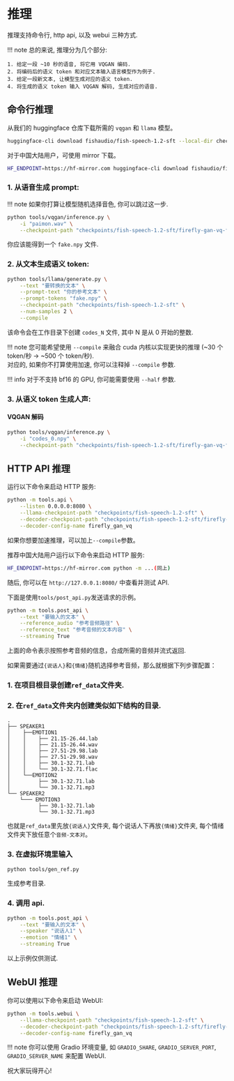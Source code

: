 # 推理

推理支持命令行, http api, 以及 webui 三种方式.

!!! note
    总的来说, 推理分为几个部分:

    1. 给定一段 ~10 秒的语音, 将它用 VQGAN 编码.
    2. 将编码后的语义 token 和对应文本输入语言模型作为例子.
    3. 给定一段新文本, 让模型生成对应的语义 token.
    4. 将生成的语义 token 输入 VQGAN 解码, 生成对应的语音.

## 命令行推理

从我们的 huggingface 仓库下载所需的 `vqgan` 和 `llama` 模型。

```bash
huggingface-cli download fishaudio/fish-speech-1.2-sft --local-dir checkpoints/fish-speech-1.2-sft
```

对于中国大陆用户，可使用 mirror 下载。

```bash
HF_ENDPOINT=https://hf-mirror.com huggingface-cli download fishaudio/fish-speech-1.2-sft --local-dir checkpoints/fish-speech-1.2-sft
```

### 1. 从语音生成 prompt:

!!! note
    如果你打算让模型随机选择音色, 你可以跳过这一步.

```bash
python tools/vqgan/inference.py \
    -i "paimon.wav" \
    --checkpoint-path "checkpoints/fish-speech-1.2-sft/firefly-gan-vq-fsq-4x1024-42hz-generator.pth"
```

你应该能得到一个 `fake.npy` 文件.

### 2. 从文本生成语义 token:

```bash
python tools/llama/generate.py \
    --text "要转换的文本" \
    --prompt-text "你的参考文本" \
    --prompt-tokens "fake.npy" \
    --checkpoint-path "checkpoints/fish-speech-1.2-sft" \
    --num-samples 2 \
    --compile
```

该命令会在工作目录下创建 `codes_N` 文件, 其中 N 是从 0 开始的整数.

!!! note
    您可能希望使用 `--compile` 来融合 cuda 内核以实现更快的推理 (~30 个 token/秒 -> ~500 个 token/秒).  
    对应的, 如果你不打算使用加速, 你可以注释掉 `--compile` 参数.

!!! info
    对于不支持 bf16 的 GPU, 你可能需要使用 `--half` 参数.

### 3. 从语义 token 生成人声:

#### VQGAN 解码

```bash
python tools/vqgan/inference.py \
    -i "codes_0.npy" \
    --checkpoint-path "checkpoints/fish-speech-1.2-sft/firefly-gan-vq-fsq-4x1024-42hz-generator.pth"
```

## HTTP API 推理

运行以下命令来启动 HTTP 服务:

```bash
python -m tools.api \
    --listen 0.0.0.0:8080 \
    --llama-checkpoint-path "checkpoints/fish-speech-1.2-sft" \
    --decoder-checkpoint-path "checkpoints/fish-speech-1.2-sft/firefly-gan-vq-fsq-4x1024-42hz-generator.pth" \
    --decoder-config-name firefly_gan_vq
```
如果你想要加速推理，可以加上`--compile`参数。

推荐中国大陆用户运行以下命令来启动 HTTP 服务:
```bash
HF_ENDPOINT=https://hf-mirror.com python -m ...(同上)
```

随后, 你可以在 `http://127.0.0.1:8080/` 中查看并测试 API.

下面是使用`tools/post_api.py`发送请求的示例。

```bash
python -m tools.post_api \
    --text "要输入的文本" \
    --reference_audio "参考音频路径" \
    --reference_text "参考音频的文本内容" \
    --streaming True
```

上面的命令表示按照参考音频的信息，合成所需的音频并流式返回.

如果需要通过`{说话人}`和`{情绪}`随机选择参考音频，那么就根据下列步骤配置：

### 1. 在项目根目录创建`ref_data`文件夹.

### 2. 在`ref_data`文件夹内创建类似如下结构的目录.

```
.
├── SPEAKER1
│    ├──EMOTION1
│    │    ├── 21.15-26.44.lab
│    │    ├── 21.15-26.44.wav
│    │    ├── 27.51-29.98.lab
│    │    ├── 27.51-29.98.wav
│    │    ├── 30.1-32.71.lab
│    │    └── 30.1-32.71.flac
│    └──EMOTION2
│         ├── 30.1-32.71.lab
│         └── 30.1-32.71.mp3
└── SPEAKER2
    └─── EMOTION3
          ├── 30.1-32.71.lab
          └── 30.1-32.71.mp3
```

也就是`ref_data`里先放`{说话人}`文件夹, 每个说话人下再放`{情绪}`文件夹, 每个情绪文件夹下放任意个`音频-文本对`。

### 3. 在虚拟环境里输入

```bash
python tools/gen_ref.py
```

生成参考目录.

### 4. 调用 api.

```bash
python -m tools.post_api \
    --text "要输入的文本" \
    --speaker "说话人1" \
    --emotion "情绪1" \
    --streaming True
```

以上示例仅供测试.

## WebUI 推理

你可以使用以下命令来启动 WebUI:

```bash
python -m tools.webui \
    --llama-checkpoint-path "checkpoints/fish-speech-1.2-sft" \
    --decoder-checkpoint-path "checkpoints/fish-speech-1.2-sft/firefly-gan-vq-fsq-4x1024-42hz-generator.pth" \
    --decoder-config-name firefly_gan_vq
```

!!! note
    你可以使用 Gradio 环境变量, 如 `GRADIO_SHARE`, `GRADIO_SERVER_PORT`, `GRADIO_SERVER_NAME` 来配置 WebUI.

祝大家玩得开心!
